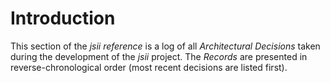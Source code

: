 # Introduction

This section of the *jsii reference* is a log of all *Architectural Decisions*
taken during the development of the *jsii* project. The *Records* are presented
in reverse-chronological order (most recent decisions are listed first).
